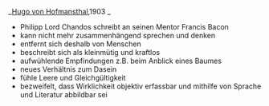 _[Hugo von Hofmansthal](Hugo%20von%20Hofmansthal.md),1903 _ 

- Philipp Lord Chandos schreibt an seinen Mentor Francis Bacon
- kann nicht mehr zusammenhängend sprechen und denken
- entfernt sich deshalb von Menschen
- beschreibt sich als kleinmütig und kraftlos
- aufwühlende Empfindungen z.B. beim Anblick eines Baumes
- neues Verhältnis zum Dasein
- fühle Leere und Gleichgültigkeit
- bezweifelt, dass Wirklichkeit objektiv erfassbar und mithilfe von Sprache und Literatur abbildbar sei